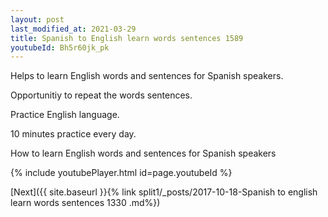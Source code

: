 ```yaml
---
layout: post
last_modified_at: 2021-03-29
title: Spanish to English learn words sentences 1589 
youtubeId: Bh5r60jk_pk
---
```

 
 
Helps to learn English words and sentences for Spanish speakers.

Opportunitiy to repeat the words sentences. 

Practice English language. 
 
10 minutes practice every day. 
 
How to learn English words and sentences for Spanish speakers 
 
{% include youtubePlayer.html id=page.youtubeId %}
 
 
[Next]({{ site.baseurl }}{% link  split1/_posts/2017-10-18-Spanish to english learn words sentences 1330 .md%})
 
